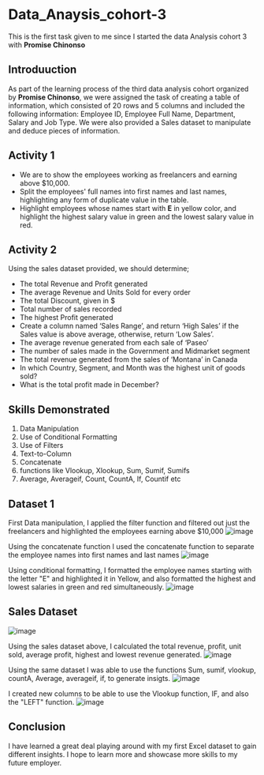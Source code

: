 # Data_Anaysis_cohort-3

This is the first task given to me since I started the data Analysis cohort 3 with **Promise Chinonso**

## Introduuction
As part of the learning process of the third data analysis cohort organized by **Promise Chinonso**, we were assigned the task of creating a table of information, which consisted of 20 rows and 5 columns and included the following information: Employee ID, Employee Full Name, Department, Salary and Job Type. We were also provided a Sales dataset to manipulate and deduce pieces of information.

## Activity 1
- We are to show the employees working as freelancers and earning above $10,000.
- Split the employees' full names into first names and last names, highlighting any form of duplicate value in the table.
- Highlight employees whose names start with **E** in yellow color, and highlight the highest salary value in green and the lowest salary value in red.

## Activity 2
Using the sales dataset provided, we should determine;
- The total Revenue and Profit generated
- The average Revenue and Units Sold for every order
- The total Discount, given in $
- Total number of sales recorded
- The highest Profit generated
- Create a column named ‘Sales Range’, and return ‘High Sales’ if the Sales value is above average, otherwise, return ‘Low Sales’.
- The average revenue generated from each sale of ‘Paseo’
- The number of sales made in the Government and Midmarket segment
- The total revenue generated from the sales of ‘Montana’ in Canada
- In which Country, Segment, and Month was the highest unit of goods sold?
- What is the total profit made in December?

## Skills Demonstrated
1. Data Manipulation
2. Use of Conditional Formatting
3. Use of Filters
4. Text-to-Column
5. Concatenate
6. functions like Vlookup, Xlookup, Sum, Sumif, Sumifs
7. Average, Averageif, Count, CountA, If, Countif etc

## Dataset 1
First Data manipulation, I applied the filter function and filtered out just the freelancers and highlighted the employees earning above $10,000
![image](https://github.com/Omablu/Data_Anaysis_cohort-3/assets/119351114/3d886056-552c-4068-a511-3076f3db8b9d)

Using the concatenate function
I used the concatenate function to separate the employee names into first names and last names
![image](https://github.com/Omablu/Data_Anaysis_cohort-3/assets/119351114/c4f45faf-ee89-4c6c-ac2d-d654f013967d)

Using conditional formatting, I formatted the employee names starting with the letter "E" and highlighted it in Yellow, and also formatted the highest and lowest salaries in green and red simultaneously.
![image](https://github.com/Omablu/Data_Anaysis_cohort-3/assets/119351114/c9178b1b-7d32-448a-a043-186a176e2903)

## Sales Dataset
![image](https://github.com/Omablu/Data_Anaysis_cohort-3/assets/119351114/31899862-441a-40c2-bb88-e607ff433dde)

Using the sales dataset above, I calculated the total revenue, profit, unit sold, average profit, highest and lowest revenue generated.
![image](https://github.com/Omablu/Data_Anaysis_cohort-3/assets/119351114/9f34fa9a-94c1-4c0b-ae05-0a03ea57ac17)

Using the same dataset I was able to use the functions Sum, sumif, vlookup, countA, Average, averageif, if, to generate insigts.
![image](https://github.com/Omablu/Data_Anaysis_cohort-3/assets/119351114/9ff00fc5-721f-4850-aa64-9f6f66e08402)

I created new columns to be able to use the Vlookup function, IF, and also the "LEFT" function.
![image](https://github.com/Omablu/Data_Anaysis_cohort-3/assets/119351114/656006eb-e18c-446d-ae2c-9f2c5a75175c)

## Conclusion
I have learned a great deal playing around with my first Excel dataset to gain different insights.
I hope to learn more and showcase more skills to my future employer.
